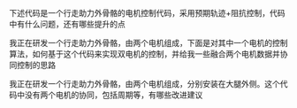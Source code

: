 
下述代码是一个行走助力外骨骼的电机控制代码，采用预期轨迹+阻抗控制，代码中有什么问题，还有哪些提升的点

我正在研发一个行走助力外骨骼，由两个电机组成，下面是对其中一个电机的控制算法，如何基于这个代码来实现双电机的控制，并给我一些融合两个电机数据并协同控制的思路


我正在研发一个行走助力外骨骼，由两个电机组成，分别安装在大腿外侧。这个代码中没有两个电机的协同，包括周期等，有哪些改进建议